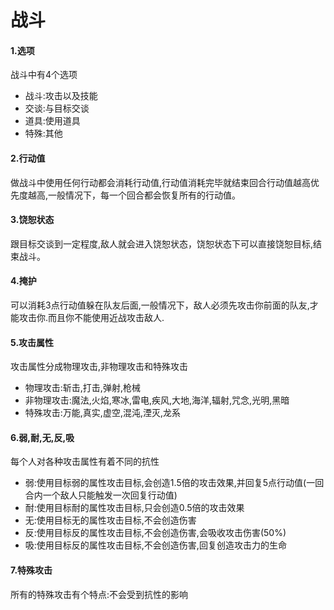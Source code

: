 # 战斗
#### 1.选项
战斗中有4个选项
* 战斗:攻击以及技能
* 交谈:与目标交谈
* 道具:使用道具
* 特殊:其他

#### 2.行动值
做战斗中使用任何行动都会消耗行动值,行动值消耗完毕就结束回合行动值越高优先度越高,一般情况下，每一个回合都会恢复所有的行动值。

#### 3.饶恕状态
跟目标交谈到一定程度,敌人就会进入饶恕状态，饶恕状态下可以直接饶恕目标,结束战斗。

#### 4.掩护
可以消耗3点行动值躲在队友后面,一般情况下，敌人必须先攻击你前面的队友,才能攻击你.而且你不能使用近战攻击敌人.

#### 5.攻击属性
攻击属性分成物理攻击,非物理攻击和特殊攻击
* 物理攻击:斩击,打击,弹射,枪械
* 非物理攻击:魔法,火焰,寒冰,雷电,疾风,大地,海洋,辐射,咒念,光明,黑暗
* 特殊攻击:万能,真实,虚空,混沌,湮灭,龙系

#### 6.弱,耐,无,反,吸
每个人对各种攻击属性有着不同的抗性
* 弱:使用目标弱的属性攻击目标,会创造1.5倍的攻击效果,并回复5点行动值(一回合内一个敌人只能触发一次回复行动值)
* 耐:使用目标耐的属性攻击目标,只会创造0.5倍的攻击效果
* 无:使用目标无的属性攻击目标,不会创造伤害
* 反:使用目标反的属性攻击目标,不会创造伤害,会吸收攻击伤害(50%)
* 吸:使用目标反的属性攻击目标,不会创造伤害,回复创造攻击力的生命
  
#### 7.特殊攻击
所有的特殊攻击有个特点:不会受到抗性的影响